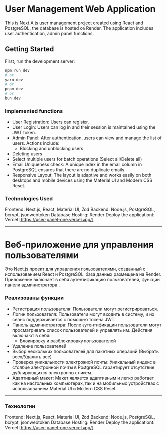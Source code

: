 # User Management Web Application

This is Next.A js user management project created using React and PostgreSQL, the database is hosted on Render. The application includes user authentication, admin panel functions.

## Getting Started

First, run the development server:

```bash
npm run dev
# or
yarn dev
# or
pnpm dev
# or
bun dev
```

### Implemented functions

-   User Registration: Users can register.
-   User Login: Users can log in and their session is maintained using the JWT token.
-   Admin Panel: After authentication, users can view and manage the list of users.
    Actions include:
    -   Blocking and unblocking users
-   Deleting users
-   Select multiple users for batch operations (Select all/Delete all)
-   Email Uniqueness check: A unique index in the email column in PostgreSQL ensures that there are no duplicate emails.
-   Responsive Layout: The layout is adaptive and works easily on both desktops and mobile devices using the Material UI and Modern CSS Reset.

### Technologies Used

Frontend: Next.js, React, Material UI, Zod
Backend: Node.js, PostgreSQL, bcrypt, jsonwebtoken
Database Hosting: Render
Deploy the applicationt: Vercel [https://user-panel-one.vercel.app/]

---

# Веб-приложение для управления пользователями

Это Next.js проект для управления пользователями, созданный с использованием React и PostgreSQL, база данных размещена на Render. Приложение включает в себя аутентификацию пользователей, функции панели администратора .

### Реализованы функции

-   Регистрация пользователя: Пользователи могут регистрироваться.
-   Логин пользователя: Пользователи могут входить в систему, и их сеанс поддерживается с помощью токена JWT.
-   Панель администратора: После аутентификации пользователи могут просматривать список пользователей и управлять им.
    Действия включают в себя:
    -   Блокировку и разблокировку пользователей
-   Удаление пользователей
-   Выбор нескольких пользователей для пакетных операций (Выбрать всех/Удалить все)
-   Проверка уникальности электронной почты: Уникальный индекс в столбце электронной почты в PostgreSQL гарантирует отсутствие дублирующихся электронных писем.
-   Адаптивный макет: Макет является адаптивным и легко работает как на настольных компьютерах, так и на мобильных устройствах с использованием Material UI и Modern CSS Reset.

---

### Технологии

Frontend: Next.js, React, Material UI, Zod
Backend: Node.js, PostgreSQL, bcrypt, jsonwebtoken
Database Hosting: Render
Deploy the applicationt: Vercel [https://user-panel-one.vercel.app/]
